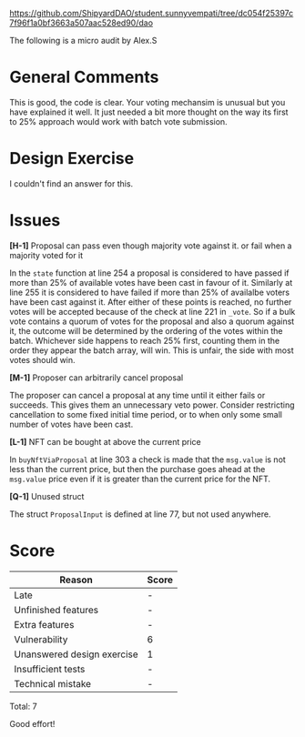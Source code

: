 https://github.com/ShipyardDAO/student.sunnyvempati/tree/dc054f25397c7f96f1a0bf3663a507aac528ed90/dao

The following is a micro audit by Alex.S


# General Comments

This is good, the code is clear. Your voting mechansim is unusual but you have explained it well. It just needed a bit more thought on the way its first to 25%  approach  would work with batch vote submission.


# Design Exercise

I couldn't find an answer for this.

# Issues

**[H-1]** Proposal can pass even though majority vote against it. or fail when a majority voted for it

In the `state` function at line 254 a proposal is considered to have passed if more than 25% of available votes have been cast in favour of it. Similarly at line 255 it is considered to have failed if more than 25% of availalbe voters have been cast against it. After either of these points is reached, no further votes will be accepted because of the check at line 221 in `_vote`. So if a bulk vote contains a quorum of votes for the proposal and also a quorum against it, the outcome will be determined by the ordering of the votes within the batch. Whichever side happens to reach 25% first, counting them in the order they appear the batch array, will win. This is unfair, the side with most votes should win.


**[M-1]** Proposer can arbitrarily cancel proposal

The proposer can cancel a proposal at any time until it either fails or succeeds. This gives them an unnecessary veto power. Consider restricting cancellation to some fixed initial time period, or to when only some small number of votes have been cast.


**[L-1]** NFT can be bought at above the current price

In `buyNftViaProposal` at line 303 a check is made that the `msg.value` is not less than the current price, but then the purchase goes ahead at the `msg.value` price even if it is greater than the current price for the NFT.


**[Q-1]** Unused struct

The struct `ProposalInput` is defined at line 77, but not used anywhere.


# Score

| Reason | Score |
|-|-|
| Late                       | - |
| Unfinished features        | - |
| Extra features             | - |
| Vulnerability              | 6 |
| Unanswered design exercise | 1 |
| Insufficient tests         | - |
| Technical mistake          | - |

Total: 7

Good effort!
